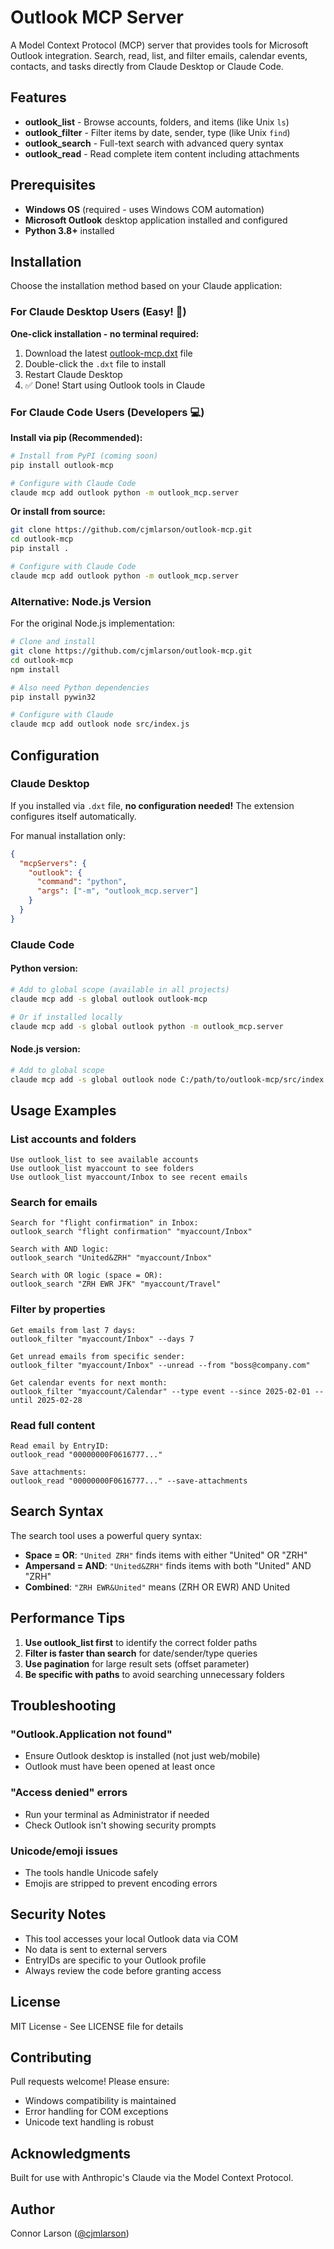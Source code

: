 # Outlook MCP Server

A Model Context Protocol (MCP) server that provides tools for Microsoft Outlook integration. Search, read, list, and filter emails, calendar events, contacts, and tasks directly from Claude Desktop or Claude Code.

## Features

- **outlook_list** - Browse accounts, folders, and items (like Unix `ls`)
- **outlook_filter** - Filter items by date, sender, type (like Unix `find`) 
- **outlook_search** - Full-text search with advanced query syntax
- **outlook_read** - Read complete item content including attachments

## Prerequisites

- **Windows OS** (required - uses Windows COM automation)
- **Microsoft Outlook** desktop application installed and configured
- **Python 3.8+** installed

## Installation

Choose the installation method based on your Claude application:

### For Claude Desktop Users (Easy! 🎯)

**One-click installation - no terminal required:**

1. Download the latest [outlook-mcp.dxt](https://github.com/cjmlarson/outlook-mcp/releases/latest) file
2. Double-click the `.dxt` file to install
3. Restart Claude Desktop
4. ✅ Done! Start using Outlook tools in Claude

### For Claude Code Users (Developers 💻)

**Install via pip (Recommended):**

```bash
# Install from PyPI (coming soon)
pip install outlook-mcp

# Configure with Claude Code
claude mcp add outlook python -m outlook_mcp.server
```

**Or install from source:**
```bash
git clone https://github.com/cjmlarson/outlook-mcp.git
cd outlook-mcp
pip install .

# Configure with Claude Code
claude mcp add outlook python -m outlook_mcp.server
```

### Alternative: Node.js Version

For the original Node.js implementation:

```bash
# Clone and install
git clone https://github.com/cjmlarson/outlook-mcp.git
cd outlook-mcp
npm install

# Also need Python dependencies
pip install pywin32

# Configure with Claude
claude mcp add outlook node src/index.js
```

## Configuration

### Claude Desktop

If you installed via `.dxt` file, **no configuration needed!** The extension configures itself automatically.

For manual installation only:

```json
{
  "mcpServers": {
    "outlook": {
      "command": "python",
      "args": ["-m", "outlook_mcp.server"]
    }
  }
}
```

### Claude Code

#### Python version:
```bash
# Add to global scope (available in all projects)
claude mcp add -s global outlook outlook-mcp

# Or if installed locally
claude mcp add -s global outlook python -m outlook_mcp.server
```

#### Node.js version:
```bash
# Add to global scope
claude mcp add -s global outlook node C:/path/to/outlook-mcp/src/index.js
```

## Usage Examples

### List accounts and folders
```
Use outlook_list to see available accounts
Use outlook_list myaccount to see folders
Use outlook_list myaccount/Inbox to see recent emails
```

### Search for emails
```
Search for "flight confirmation" in Inbox:
outlook_search "flight confirmation" "myaccount/Inbox"

Search with AND logic:
outlook_search "United&ZRH" "myaccount/Inbox"

Search with OR logic (space = OR):
outlook_search "ZRH EWR JFK" "myaccount/Travel"
```

### Filter by properties
```
Get emails from last 7 days:
outlook_filter "myaccount/Inbox" --days 7

Get unread emails from specific sender:
outlook_filter "myaccount/Inbox" --unread --from "boss@company.com"

Get calendar events for next month:
outlook_filter "myaccount/Calendar" --type event --since 2025-02-01 --until 2025-02-28
```

### Read full content
```
Read email by EntryID:
outlook_read "00000000F0616777..."

Save attachments:
outlook_read "00000000F0616777..." --save-attachments
```

## Search Syntax

The search tool uses a powerful query syntax:
- **Space = OR**: `"United ZRH"` finds items with either "United" OR "ZRH"
- **Ampersand = AND**: `"United&ZRH"` finds items with both "United" AND "ZRH"
- **Combined**: `"ZRH EWR&United"` means (ZRH OR EWR) AND United

## Performance Tips

1. **Use outlook_list first** to identify the correct folder paths
2. **Filter is faster than search** for date/sender/type queries
3. **Use pagination** for large result sets (offset parameter)
4. **Be specific with paths** to avoid searching unnecessary folders

## Troubleshooting

### "Outlook.Application not found"
- Ensure Outlook desktop is installed (not just web/mobile)
- Outlook must have been opened at least once

### "Access denied" errors
- Run your terminal as Administrator if needed
- Check Outlook isn't showing security prompts

### Unicode/emoji issues
- The tools handle Unicode safely
- Emojis are stripped to prevent encoding errors

## Security Notes

- This tool accesses your local Outlook data via COM
- No data is sent to external servers
- EntryIDs are specific to your Outlook profile
- Always review the code before granting access

## License

MIT License - See LICENSE file for details

## Contributing

Pull requests welcome! Please ensure:
- Windows compatibility is maintained
- Error handling for COM exceptions
- Unicode text handling is robust

## Acknowledgments

Built for use with Anthropic's Claude via the Model Context Protocol.

## Author

Connor Larson ([@cjmlarson](https://github.com/cjmlarson))